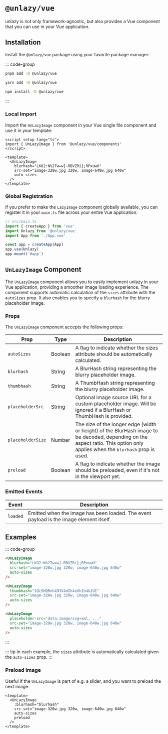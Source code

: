 # `@unlazy/vue`

unlazy is not only framework-agnostic, but also provides a Vue component that you can use in your Vue application.

## Installation

Install the `@unlazy/vue` package using your favorite package manager:

::: code-group
  ```bash [pnpm]
  pnpm add -D @unlazy/vue
  ```
  ```bash [yarn]
  yarn add -D @unlazy/vue
  ```
  ```bash [npm]
  npm install -D @unlazy/vue
  ```
:::

### Local Import

Import the `UnLazyImage` component in your Vue single file component and use it in your template:

```vue
<script setup lang="ts">
import { UnLazyImage } from '@unlazy/vue/components'
</script>

<template>
  <UnLazyImage
    blurhash="LKO2:N%2Tw=w]~RBVZRi};RPxuwH"
    src-set="image-320w.jpg 320w, image-640w.jpg 640w"
    auto-sizes
  />
</template>
```

### Global Registration

If you prefer to make the `LazyImage` component globally available, you can register it in your `main.ts` file across your entire Vue application:

```ts
// src/main.ts
import { createApp } from 'vue'
import Unlazy from '@unlazy/vue'
import App from './App.vue'

const app = createApp(App)
app.use(Unlazy)
app.mount('#app')
```

## `UnLazyImage` Component

The `UnLazyImage` component allows you to easily implement unlazy in your Vue application, providing a smoother image loading experience. The component supports automatic calculation of the `sizes` attribute with the `autoSizes` prop. It also enables you to specify a `blurhash` for the blurry placeholder image.

### Props

The `UnLazyImage` component accepts the following props:

| Prop | Type | Description |
| --- | --- | --- |
| `autoSizes` | Boolean | A flag to indicate whether the sizes attribute should be automatically calculated. |
| `blurhash` | String | A BlurHash string representing the blurry placeholder image. |
| `thumbhash` | String | A ThumbHash string representing the blurry placeholder image. |
| `placeholderSrc` | String | Optional image source URL for a custom placeholder image. Will be ignored if a BlurHash or ThumbHash is provided. |
| `placeholderSize` | Number | The size of the longer edge (width or height) of the BlurHash image to be decoded, depending on the aspect ratio. This option only applies when the `blurhash` prop is used. |
| `preload` | Boolean | A flag to indicate whether the image should be preloaded, even if it's not in the viewport yet. |

### Emitted Events

| Event | Description |
| --- | --- |
| `loaded` | Emitted when the image has been loaded. The event payload is the image element itself. |

## Examples

::: code-group
  ```html [BlurHash]
  <UnLazyImage
    blurhash="LKO2:N%2Tw=w]~RBVZRi};RPxuwH"
    src-set="image-320w.jpg 320w, image-640w.jpg 640w"
    auto-sizes
  />
  ```
  ```html [ThumbHash]
  <UnLazyImage
    thumbhash="1QcSHQRnh493V4dIh4eXh1h4kJUI"
    src-set="image-320w.jpg 320w, image-640w.jpg 640w"
    auto-sizes
  />
  ```
  ```html [Inlined placeholder image]
  <UnLazyImage
    placeholder-src="data:image/svg+xml, ..."
    src-set="image-320w.jpg 320w, image-640w.jpg 640w"
    auto-sizes
  />
  ```
:::

::: tip
In each example, the `sizes` attribute is automatically calculated given the `auto-sizes` prop.
:::

### Preload Image

Useful if the `UnLazyImage` is part of e.g. a slider, and you want to preload the next image.

```vue
<template>
  <UnLazyImage
    :blurhash="blurhash"
    src-set="image-320w.jpg 320w, image-640w.jpg 640w"
    auto-sizes
    preload
  />
</template>
